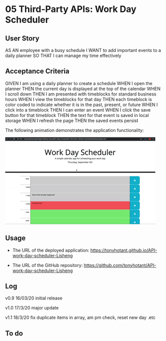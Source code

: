 # 05 Third-Party APIs: Work Day Scheduler

## User Story

AS AN employee with a busy schedule
I WANT to add important events to a daily planner
SO THAT I can manage my time effectively

## Acceptance Criteria

GIVEN I am using a daily planner to create a schedule
WHEN I open the planner
THEN the current day is displayed at the top of the calendar
WHEN I scroll down
THEN I am presented with timeblocks for standard business hours
WHEN I view the timeblocks for that day
THEN each timeblock is color coded to indicate whether it is in the past, present, or future
WHEN I click into a timeblock
THEN I can enter an event
WHEN I click the save button for that timeblock
THEN the text for that event is saved in local storage
WHEN I refresh the page
THEN the saved events persist

The following animation demonstrates the application functionality:

![day planner demo](./Assets/05-third-party-apis-homework-demo.gif)

## Usage

- The URL of the deployed application: <https://tonyhotant.github.io/API-work-day-scheduler-Lisheng>

- The URL of the GitHub repository: <https://github.com/tonyhotant/API-work-day-scheduler-Lisheng>

## Log

v0.9 16/03/20 initial release

v1.0 17/3/20 major update

v1.1 18/3/20 fix duplicate items in array, am pm check, reset new day .etc

## To do
